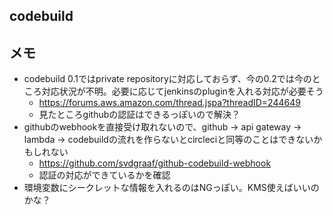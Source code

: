 ## codebuild

## メモ
- codebuild 0.1ではprivate repositoryに対応しておらず、今の0.2では今のところ対応状況が不明。必要に応じてjenkinsのpluginを入れる対応が必要そう
  - https://forums.aws.amazon.com/thread.jspa?threadID=244649
  - 見たところgithubの認証はできるっぽいので解決？
- githubのwebhookを直接受け取れないので、github -> api gateway -> lambda -> codebuildの流れを作らないとcircleciと同等のことはできないかもしれない
  - https://github.com/svdgraaf/github-codebuild-webhook
  - 認証の対応ができているかを確認
- 環境変数にシークレットな情報を入れるのはNGっぽい。KMS使えばいいのかな？
